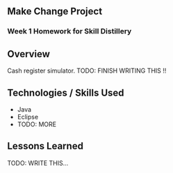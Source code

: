 ## Make Change Project 

### Week 1 Homework for Skill Distillery

## Overview 

Cash register simulator.
TODO: FINISH WRITING THIS !! 

## Technologies / Skills Used 

* Java
* Eclipse
* TODO: MORE 

## Lessons Learned 

TODO: WRITE THIS... 